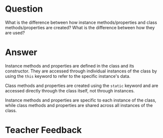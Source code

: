 # Question

What is the difference between how instance methods/properties and class methods/properties are created? What is the difference between how they are used?

# Answer
Instance methods and properties are defined in the class and its constructor. They are accessed through individual instances of the class by using the `this` keyword to refer to the specific instance's data. 

Class methods and properties are created using the `static` keyword and are accessed directly through the class itself, not through instances.

Instance methods and properties are specific to each instance of the class, while class methods and properties are shared across all instances of the class.

# Teacher Feedback
